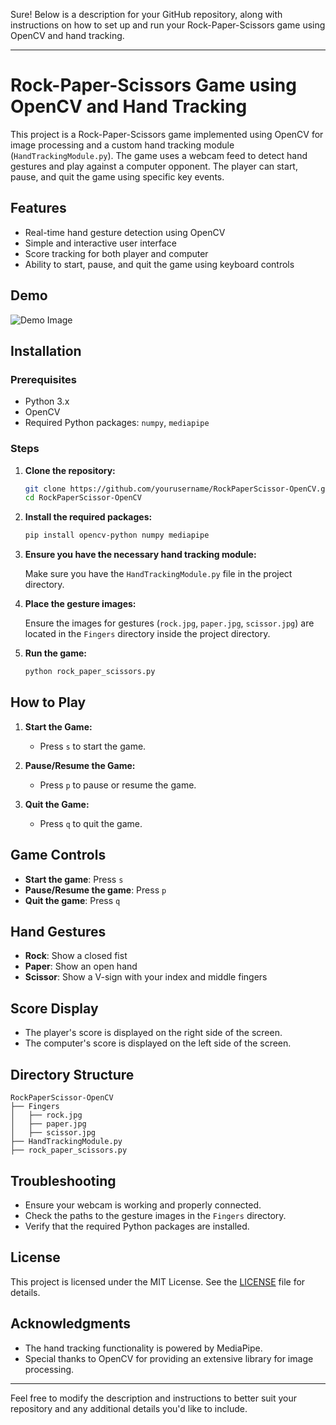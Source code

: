 Sure! Below is a description for your GitHub repository, along with instructions on how to set up and run your Rock-Paper-Scissors game using OpenCV and hand tracking.

---

# Rock-Paper-Scissors Game using OpenCV and Hand Tracking

This project is a Rock-Paper-Scissors game implemented using OpenCV for image processing and a custom hand tracking module (`HandTrackingModule.py`). The game uses a webcam feed to detect hand gestures and play against a computer opponent. The player can start, pause, and quit the game using specific key events.

## Features

- Real-time hand gesture detection using OpenCV
- Simple and interactive user interface
- Score tracking for both player and computer
- Ability to start, pause, and quit the game using keyboard controls

## Demo

![Demo Image](path-to-your-demo-image-or-gif)

## Installation

### Prerequisites

- Python 3.x
- OpenCV
- Required Python packages: `numpy`, `mediapipe`

### Steps

1. **Clone the repository:**

    ```sh
    git clone https://github.com/yourusername/RockPaperScissor-OpenCV.git
    cd RockPaperScissor-OpenCV
    ```

2. **Install the required packages:**

    ```sh
    pip install opencv-python numpy mediapipe
    ```

3. **Ensure you have the necessary hand tracking module:**

    Make sure you have the `HandTrackingModule.py` file in the project directory.

4. **Place the gesture images:**

    Ensure the images for gestures (`rock.jpg`, `paper.jpg`, `scissor.jpg`) are located in the `Fingers` directory inside the project directory.

5. **Run the game:**

    ```sh
    python rock_paper_scissors.py
    ```

## How to Play

1. **Start the Game:**
    - Press `s` to start the game.

2. **Pause/Resume the Game:**
    - Press `p` to pause or resume the game.

3. **Quit the Game:**
    - Press `q` to quit the game.

## Game Controls

- **Start the game**: Press `s`
- **Pause/Resume the game**: Press `p`
- **Quit the game**: Press `q`

## Hand Gestures

- **Rock**: Show a closed fist
- **Paper**: Show an open hand
- **Scissor**: Show a V-sign with your index and middle fingers

## Score Display

- The player's score is displayed on the right side of the screen.
- The computer's score is displayed on the left side of the screen.

## Directory Structure

```
RockPaperScissor-OpenCV
├── Fingers
│   ├── rock.jpg
│   ├── paper.jpg
│   ├── scissor.jpg
├── HandTrackingModule.py
├── rock_paper_scissors.py
```

## Troubleshooting

- Ensure your webcam is working and properly connected.
- Check the paths to the gesture images in the `Fingers` directory.
- Verify that the required Python packages are installed.

## License

This project is licensed under the MIT License. See the [LICENSE](LICENSE) file for details.

## Acknowledgments

- The hand tracking functionality is powered by MediaPipe.
- Special thanks to OpenCV for providing an extensive library for image processing.

---

Feel free to modify the description and instructions to better suit your repository and any additional details you'd like to include.
